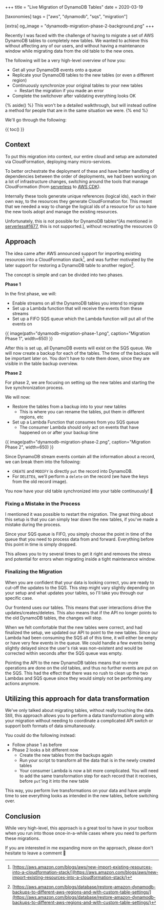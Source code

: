 +++
title = "Live Migration of DynamoDB Tables"
date = 2020-03-19

[taxonomies]
tags = ["aws", "dynamodb", "sqs", "migration"]

[extra]
og_image = "dynamodb-migration-phase-2-background.png"
+++

Recently I was faced with the challenge of having to migrate a set of AWS DynamoDB tables to completely new tables. We wanted to achieve this without affecting any of our users, and without having a maintenance window while migrating data from the old table to the new ones.

The following will be a very high-level overview of how you:

- Get all your DynamoDB events onto a queue
- Replicate your DynamoDB tables to the new tables (or even a different region)
- Continuously synchronize your original tables to your new tables
    - Restart the migration if you made an error
- Complete the switchover after validating everything looks OK

<div></div><!-- more -->

{% aside() %}
  This won't be a detailed walkthrough, but will instead outline a method for people that are in the same situation we were.
{% end %}

We'll go through the following:

{{ toc() }}

## Context
To put this migration into context, our entire cloud and setup are automated via CloudFormation, deploying many micro-services.

To better orchestrate the deployment of these and have better handling of dependencies between the order of deployments, we had been working on a lot of infrastructure changes, switching around the tools that manage CloudFormation (from [serverless](https://serverless.com) to [AWS CDK](https://github.com/aws/aws-cdk)).

Internally these tools generate unique references (logical ids), each in their own way, to the resources they generate CloudFormation for. This meant that we needed a way to change the logical ids of a resource for us to have the new tools adopt and manage the existing resources.

Unfortunately, this is not possible for DynamoDB tables^[As mentioned in [serverless#1677](https://github.com/serverless/serverless/issues/1677), this is not supported.], without recreating the resources ☹️

## Approach
The idea came after AWS announced support for importing existing resources into a CloudFormation stack[^1], and was further motivated by the later support for restoring a DynamoDB table to another region[^2].

The concept is simple and can be divided into two phases.

**Phase 1**

In the first phase, we will:

- Enable streams on all the DynamoDB tables you intend to migrate
- Set up a Lambda function that will receive the events from these streams
- Set up a FIFO SQS queue which the Lambda function will put all of the events on

{{ image(path="dynamodb-migration-phase-1.png", caption="Migration Phase 1", width=650) }}

After this is set up, all DynamoDB events will exist on the SQS queue. We will now create a backup for each of the tables. The time of the backups will be important later on. You don't have to note them down, since they are visible in the table backup overview.

**Phase 2**

For phase 2, we are focusing on setting up the new tables and starting the live synchronization process.

We will now:

- Restore the tables from a backup into to your new tables
    - This is where you can rename the tables, put them in different regions, etc
- Set up a Lambda Function that consumes from you SQS queue
  - The consumer Lambda should only act on events that have happened on or after your backup time

{{ image(path="dynamodb-migration-phase-2.png", caption="Migration Phase 2", width=650) }}

Since DynamoDB stream events contain all the information about a  record, we can break them into the following:

- `CREATE` and `MODIFY` is directly `put` the record into DynamoDB.
- For `DELETE`s, we'll perform a `delete` on the record (we have the keys from the old record image).

You now have your old table synchronized into your table continuously! 🎉

### Fixing a Mistake in the Process
I mentioned it was possible to restart the migration. The great thing about this setup is that you can simply tear down the new tables, if you've made a mistake during the process.

Since your SQS queue is FIFO, you simply choose the point in time of the queue that you need to process data from and forward. Everything before this point in time is simply dropped.

This allows you to try several times to get it right and removes the stress and potential for errors when migrating inside a tight maintenance window.

### Finalizing the Migration
When you are confident that your data is looking correct, you are ready to cut-off the updates to the SQS. This step might vary slightly depending on your setup and what updates your tables, so I'll take you through our specific case.

Our frontend uses our tables. This means that user interactions drive the updates/creates/deletes. This also means that if the API no longer points to the old DynamoDB tables, the changes will stop.

When we felt comfortable that the new tables were correct, and had finalized the setup, we updated our API to point to the new tables. Since our Lambda had been consuming the SQS all of this time, it will either be empty or have very few events in the queue. We could handle a few events being slightly delayed since the user's risk was non-existent and would be corrected within seconds after the SQS queue was empty.

Pointing the API to the new DynamoDB tables means that no more operations are done on the old tables, and thus no further events are put on the SQS. This had the effect that there was no rush to clean up the two Lambdas and SQS queue since they would simply not be performing any actions anymore.

## Utilizing this approach for data transformation
We've only talked about migrating tables, without really touching the data. Still, this approach allows you to perform a data transformation along with your migration without needing to coordinate a complicated API switch or support both formats of data simultaneously.

You could do the following instead:

- Follow phase 1 as before
- Phase 2 looks a bit different now
    - Create the new tables from the backups again
    - Run your script to transform all the data that is in the newly created tables
    - Your consumer Lambda is now a bit more complicated. You will need to add the same transformation step for each record that it receives, before `put`'ing it into the new table

This way, you perform live transformations on your data and have ample time to see everything looks as intended in the new tables, before switching over.


## Conclusion
While very high-level, this approach is a great tool to have in your toolbox when you run into those once-in-a-while cases where you need to perform these migrations.

If you are interested in me expanding more on the approach, please don't hesitate to leave a comment 🙂

[^1]: [https://aws.amazon.com/blogs/aws/new-import-existing-resources-into-a-cloudformation-stack/](https://aws.amazon.com/blogs/aws/new-import-existing-resources-into-a-cloudformation-stack/)

[^2]: [https://aws.amazon.com/blogs/database/restore-amazon-dynamodb-backups-to-different-aws-regions-and-with-custom-table-settings/](https://aws.amazon.com/blogs/database/restore-amazon-dynamodb-backups-to-different-aws-regions-and-with-custom-table-settings/)
